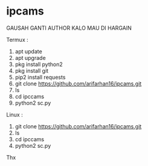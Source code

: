 # ipcams

GAUSAH GANTI AUTHOR KALO MAU DI HARGAIN 


Termux : 
1. apt update
2. apt upgrade
3. pkg install python2
4. pkg install git
5. pip2 install requests
6. git clone https://github.com/arifarhan16/ipcams.git
7. ls
8. cd ipccams
9. python2 sc.py

Linux : 
1. git clone https://github.com/arifarhan16/ipcams.git
2. ls
3. cd ipccams
4. python2 sc.py



Thx
